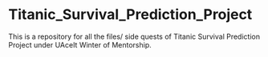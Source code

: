 # Titanic_Survival_Prediction_Project

This is a repository for all the files/ side quests of Titanic Survival Prediction Project under UAceIt Winter of Mentorship.
